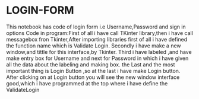 # LOGIN-FORM
This notebook has code of login form i.e Username,Password and sign in options
Code in program:First of all i have call TKinter library,then i have call messagebox fron Tkinter,After importing libraries first of all i have defined the function name
which is Validate Login.
Secondly i have make a new window,and tittle for this interface,by Tkinter.
Third i have labeled ,and have make entry box for Username and next for Password in which i have given all the data about the labeling and making box.
the Last and the most important thing is Login Button ,so at the last i have make Login button.
After clicking on at Login button you will see the new window interface good,which i have programmed at the top where i have define the ValidateLogin

